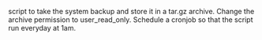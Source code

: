  script to take the system backup and store it in a tar.gz archive. Change the archive permission to user_read_only. Schedule a cronjob so that the script run everyday at 1am.
